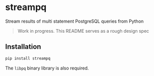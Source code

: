 # streampq

Stream results of multi statement PostgreSQL queries from Python

> Work in progress. This README serves as a rough design spec


## Installation

```bash
pip install streampq
```

The `libpq` binary library is also required.
